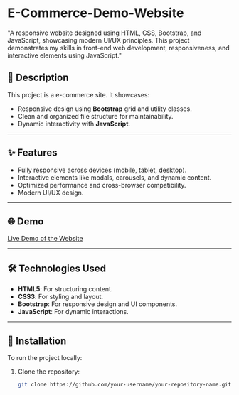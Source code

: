 # E-Commerce-Demo-Website
"A responsive website designed using HTML, CSS, Bootstrap, and JavaScript, showcasing modern UI/UX principles. This project demonstrates my skills in front-end web development, responsiveness, and interactive elements using JavaScript."


## 📖 Description
This project is a e-commerce site. It showcases:
- Responsive design using **Bootstrap** grid and utility classes.
- Clean and organized file structure for maintainability.
- Dynamic interactivity with **JavaScript**.

---

## ✨ Features
- Fully responsive across devices (mobile, tablet, desktop).
- Interactive elements like modals, carousels, and dynamic content.
- Optimized performance and cross-browser compatibility.
- Modern UI/UX design.

---

## 🌐 Demo
[Live Demo of the Website](https://your-username.github.io/your-repository-name)

---

## 🛠️ Technologies Used
- **HTML5**: For structuring content.
- **CSS3**: For styling and layout.
- **Bootstrap**: For responsive design and UI components.
- **JavaScript**: For dynamic interactions.

---

## 🚀 Installation
To run the project locally:
1. Clone the repository:
   ```bash
   git clone https://github.com/your-username/your-repository-name.git
